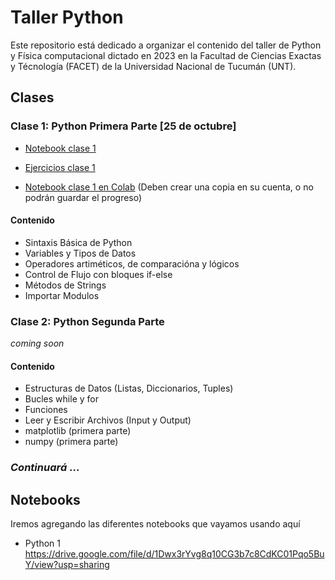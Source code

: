 # Taller Python

Este repositorio está dedicado a organizar el contenido del taller de Python y Física computacional dictado en 2023 en la Facultad de Ciencias Exactas y Técnología (FACET) de la Universidad Nacional de Tucumán (UNT).


## Clases

### Clase 1: Python Primera Parte [25 de octubre]

* [Notebook clase 1](clases/clase01-sep25/Python_parte_1.ipynb)
* [Ejercicios clase 1](clases/clase01-sep25/ejercicios/ejercicios-clase-01.ipynb)


* [Notebook clase 1 en Colab](https://drive.google.com/file/d/1Dwx3rYvg8q10CG3b7c8CdKC01Pqo5BuY/view?usp=sharing) (Deben crear una copia en su cuenta, o no podrán guardar el progreso)
#### Contenido

* Sintaxis Básica de Python
* Variables y Tipos de Datos
* Operadores artiméticos, de comparacióna y lógicos
* Control de Flujo con bloques if-else
* Métodos de Strings
* Importar Modulos



### Clase 2: Python Segunda Parte

_coming soon_
#### Contenido
* Estructuras de Datos (Listas, Diccionarios, Tuples)
* Bucles while y for
* Funciones
* Leer y Escribir Archivos (Input y Output)
* matplotlib (primera parte)
* numpy (primera parte)

### _Continuará_ ...



## Notebooks

Iremos agregando las diferentes notebooks que vayamos usando aquí
* Python 1 https://drive.google.com/file/d/1Dwx3rYvg8q10CG3b7c8CdKC01Pqo5BuY/view?usp=sharing